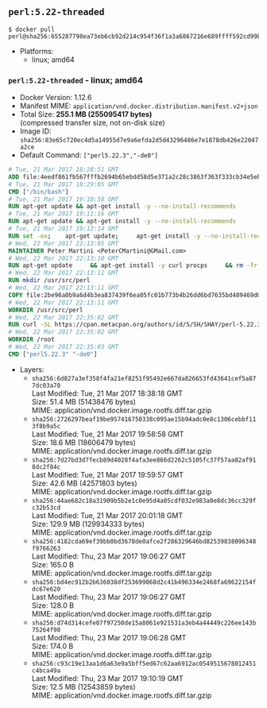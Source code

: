 ## `perl:5.22-threaded`

```console
$ docker pull perl@sha256:655287798ea73eb6cb92d214c954f36f1a3a6867216e689ffff592cd99bfba8d
```

-	Platforms:
	-	linux; amd64

### `perl:5.22-threaded` - linux; amd64

-	Docker Version: 1.12.6
-	Manifest MIME: `application/vnd.docker.distribution.manifest.v2+json`
-	Total Size: **255.1 MB (255095417 bytes)**  
	(compressed transfer size, not on-disk size)
-	Image ID: `sha256:83e65c720ec4d5a14955d7e9a6efda2d5d43296486e7e1878db426e22047a2ce`
-	Default Command: `["perl5.22.3","-de0"]`

```dockerfile
# Tue, 21 Mar 2017 18:28:51 GMT
ADD file:4eedf861fb567fffb2694b65ebdd58d5e371a2c28c3863f363f333cb34e5eb7b in / 
# Tue, 21 Mar 2017 18:29:05 GMT
CMD ["/bin/bash"]
# Tue, 21 Mar 2017 19:10:58 GMT
RUN apt-get update && apt-get install -y --no-install-recommends 		ca-certificates 		curl 		wget 	&& rm -rf /var/lib/apt/lists/*
# Tue, 21 Mar 2017 19:11:16 GMT
RUN apt-get update && apt-get install -y --no-install-recommends 		bzr 		git 		mercurial 		openssh-client 		subversion 				procps 	&& rm -rf /var/lib/apt/lists/*
# Tue, 21 Mar 2017 19:12:14 GMT
RUN set -ex; 	apt-get update; 	apt-get install -y --no-install-recommends 		autoconf 		automake 		bzip2 		file 		g++ 		gcc 		imagemagick 		libbz2-dev 		libc6-dev 		libcurl4-openssl-dev 		libdb-dev 		libevent-dev 		libffi-dev 		libgdbm-dev 		libgeoip-dev 		libglib2.0-dev 		libjpeg-dev 		libkrb5-dev 		liblzma-dev 		libmagickcore-dev 		libmagickwand-dev 		libncurses-dev 		libpng-dev 		libpq-dev 		libreadline-dev 		libsqlite3-dev 		libssl-dev 		libtool 		libwebp-dev 		libxml2-dev 		libxslt-dev 		libyaml-dev 		make 		patch 		xz-utils 		zlib1g-dev 				$( 			if apt-cache show 'default-libmysqlclient-dev' 2>/dev/null | grep -q '^Version:'; then 				echo 'default-libmysqlclient-dev'; 			else 				echo 'libmysqlclient-dev'; 			fi 		) 	; 	rm -rf /var/lib/apt/lists/*
# Wed, 22 Mar 2017 22:13:05 GMT
MAINTAINER Peter Martini <PeterCMartini@GMail.com>
# Wed, 22 Mar 2017 22:13:10 GMT
RUN apt-get update     && apt-get install -y curl procps     && rm -fr /var/lib/apt/lists/*
# Wed, 22 Mar 2017 22:13:11 GMT
RUN mkdir /usr/src/perl
# Wed, 22 Mar 2017 22:13:11 GMT
COPY file:2be96a0b9a6d4b3ea837439f6ea05fc01b773b4b26dd6bd7635bd489469d0075 in /usr/src/perl/ 
# Wed, 22 Mar 2017 22:13:11 GMT
WORKDIR /usr/src/perl
# Wed, 22 Mar 2017 22:35:02 GMT
RUN curl -SL https://cpan.metacpan.org/authors/id/S/SH/SHAY/perl-5.22.3.tar.bz2 -o perl-5.22.3.tar.bz2     && echo '770dd077a67a382501ab195cc75eee0baa5efa3544892c9a713a5bdb2645449f *perl-5.22.3.tar.bz2' | sha256sum -c -     && tar --strip-components=1 -xjf perl-5.22.3.tar.bz2 -C /usr/src/perl     && rm perl-5.22.3.tar.bz2     && cat *.patch | patch -p1     && ./Configure -Dusethreads -Duse64bitall -Duseshrplib  -des     && make -j$(nproc)     && TEST_JOBS=$(nproc) make test_harness     && make install     && cd /usr/src     && curl -LO https://raw.githubusercontent.com/miyagawa/cpanminus/master/cpanm     && chmod +x cpanm     && ./cpanm App::cpanminus     && rm -fr ./cpanm /root/.cpanm /usr/src/perl /tmp/*
# Wed, 22 Mar 2017 22:35:02 GMT
WORKDIR /root
# Wed, 22 Mar 2017 22:35:03 GMT
CMD ["perl5.22.3" "-de0"]
```

-	Layers:
	-	`sha256:6d827a3ef358f4fa21ef8251f95492e667da826653fd43641cef5a877dc03a70`  
		Last Modified: Tue, 21 Mar 2017 18:38:18 GMT  
		Size: 51.4 MB (51438476 bytes)  
		MIME: application/vnd.docker.image.rootfs.diff.tar.gzip
	-	`sha256:2726297beaf19be957416750338c095ae15b94adc0e8c1306cebbf113f8b9a5c`  
		Last Modified: Tue, 21 Mar 2017 19:58:58 GMT  
		Size: 18.6 MB (18606479 bytes)  
		MIME: application/vnd.docker.image.rootfs.diff.tar.gzip
	-	`sha256:7d27bd3d7fecb89d4028f4afa3ee866d2262c5105fc37f57aa82af918dc2f84c`  
		Last Modified: Tue, 21 Mar 2017 19:59:57 GMT  
		Size: 42.6 MB (42571803 bytes)  
		MIME: application/vnd.docker.image.rootfs.diff.tar.gzip
	-	`sha256:44ae682c18a31909b5b2e1c0e95d4a05cdf032e983a0e8dc36cc329fc32b53cd`  
		Last Modified: Tue, 21 Mar 2017 20:01:18 GMT  
		Size: 129.9 MB (129934333 bytes)  
		MIME: application/vnd.docker.image.rootfs.diff.tar.gzip
	-	`sha256:4182cda69ef39bb0bd3678de0afce2f286329646bd82539838096348f9766263`  
		Last Modified: Thu, 23 Mar 2017 19:06:27 GMT  
		Size: 165.0 B  
		MIME: application/vnd.docker.image.rootfs.diff.tar.gzip
	-	`sha256:bd4ec912b2b636038df253699068d2c41b496334e2468fa69622154fdc67e620`  
		Last Modified: Thu, 23 Mar 2017 19:06:27 GMT  
		Size: 128.0 B  
		MIME: application/vnd.docker.image.rootfs.diff.tar.gzip
	-	`sha256:d74d314cefe07f97250de15a8061e921531a3eb4a44449c226ee143b75264f98`  
		Last Modified: Thu, 23 Mar 2017 19:06:28 GMT  
		Size: 174.0 B  
		MIME: application/vnd.docker.image.rootfs.diff.tar.gzip
	-	`sha256:c93c19e13aa1d6a63e9a5bff5ed67c62aa6912ac0549515678012451c4bca49a`  
		Last Modified: Thu, 23 Mar 2017 19:10:19 GMT  
		Size: 12.5 MB (12543859 bytes)  
		MIME: application/vnd.docker.image.rootfs.diff.tar.gzip
